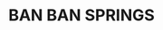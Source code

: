 ---
lastmod: '2025-04-06T06:05:21+00:00'
latitude: -25.571054
layout: suburb
longitude: 151.644182
postcode: '4625'
state: QLD
title: BAN BAN SPRINGS
url: /qld/ban-ban-springs/
---